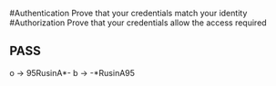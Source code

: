 #Authentication 
Prove that your credentials match your identity
#Authorization
Prove that your credentials allow the access required

## PASS
o -> 95RusinA*-
b -> -*RusinA95